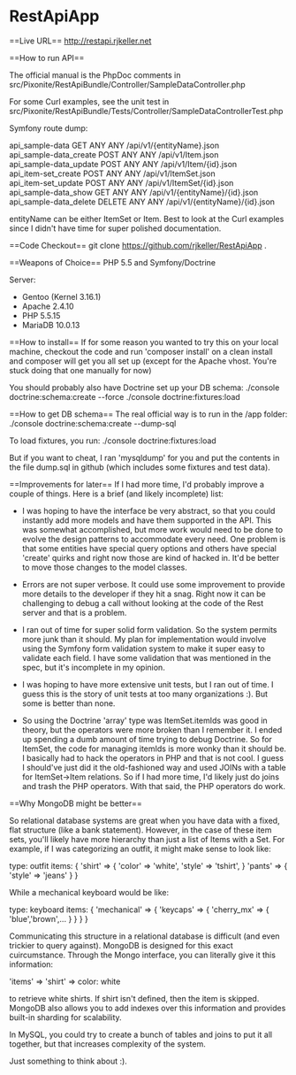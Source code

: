 RestApiApp
==========

==Live URL==
http://restapi.rjkeller.net


==How to run API==

The official manual is the PhpDoc comments in src/Pixonite/RestApiBundle/Controller/SampleDataController.php

For some Curl examples, see the unit test in src/Pixonite/RestApiBundle/Tests/Controller/SampleDataControllerTest.php


Symfony route dump:

 api_sample-data          GET    ANY    ANY  /api/v1/{entityName}.json         
 api_sample-data_create   POST   ANY    ANY  /api/v1/Item.json                 
 api_sample-data_update   POST   ANY    ANY  /api/v1/Item/{id}.json            
 api_item-set_create      POST   ANY    ANY  /api/v1/ItemSet.json              
 api_item-set_update      POST   ANY    ANY  /api/v1/ItemSet/{id}.json         
 api_sample-data_show     GET    ANY    ANY  /api/v1/{entityName}/{id}.json    
 api_sample-data_delete   DELETE ANY    ANY  /api/v1/{entityName}/{id}.json    

entityName can be either ItemSet or Item. Best to look at the Curl examples since I didn't have time for super polished documentation.

==Code Checkout==
git clone https://github.com/rjkeller/RestApiApp .

==Weapons of Choice==
PHP 5.5 and Symfony/Doctrine

Server:
- Gentoo (Kernel 3.16.1)
- Apache 2.4.10
- PHP 5.5.15
- MariaDB 10.0.13

==How to install==
If for some reason you wanted to try this on your local machine, checkout the code and run 'composer install' on a clean install and composer will get you all set up (except for the Apache vhost. You're stuck doing that one manually for now)

You should probably also have Doctrine set up your DB schema:
./console doctrine:schema:create --force
./console doctrine:fixtures:load

==How to get DB schema==
The real official way is to run in the /app folder:
./console doctrine:schema:create --dump-sql

To load fixtures, you run:
./console doctrine:fixtures:load

But if you want to cheat, I ran 'mysqldump' for you and put the contents in the file dump.sql in github (which includes some fixtures and test data).



==Improvements for later==
If I had more time, I'd probably improve a couple of things. Here is a brief (and likely incomplete) list:

- I was hoping to have the interface be very abstract, so that you could instantly add more models and have them supported in the API. This was somewhat accomplished, but more work would need to be done to evolve the design patterns to accommodate every need. One problem is that some entities have special query options and others have special 'create' quirks and right now those are kind of hacked in. It'd be better to move those changes to the model classes.

- Errors are not super verbose. It could use some improvement to provide more details to the developer if they hit a snag. Right now it can be challenging to debug a call without looking at the code of the Rest server and that is a problem.

- I ran out of time for super solid form validation. So the system permits more junk than it should. My plan for implementation would involve using the Symfony form validation system to make it super easy to validate each field. I have some validation that was mentioned in the spec, but it's incomplete in my opinion.

- I was hoping to have more extensive unit tests, but I ran out of time. I guess this is the story of unit tests at too many organizations :). But some is better than none.

- So using the Doctrine 'array' type was ItemSet.itemIds was good in theory, but the operators were more broken than I remember it. I ended up spending a dumb amount of time trying to debug Doctrine. So for ItemSet, the code for managing itemIds is more wonky than it should be. I basically had to hack the operators in PHP and that is not cool. I guess I should've just did it the old-fashioned way and used JOINs with a table for ItemSet->Item relations. So if I had more time, I'd likely just do joins and trash the PHP operators. With that said, the PHP operators do work.

==Why MongoDB might be better==

So relational database systems are great when you have data with a fixed, flat structure (like a bank statement). However, in the case of these item sets, you'll likely have more hierarchy than just a list of Items with a Set. For example, if I was categorizing an outfit, it might make sense to look like:

type: outfit
items: {
	'shirt' => {
		'color' => 'white',
		'style' => 'tshirt',
	}
	'pants' => {
		'style' => 'jeans'
	}
}

While a mechanical keyboard would be like:

type: keyboard
items: {
	'mechanical' => {
		'keycaps' => {
			'cherry_mx' => {
				'blue','brown',...
			}
		}
	}
}

Communicating this structure in a relational database is difficult (and even trickier to query against). MongoDB is designed for this exact cuircumstance. Through the Mongo interface, you can literally give it this information:

'items' => 'shirt' => color: white

to retrieve white shirts. If shirt isn't defined, then the item is skipped. MongoDB also allows you to add indexes over this information and provides built-in sharding for scalability.

In MySQL, you could try to create a bunch of tables and joins to put it all together, but that increases complexity of the system.

Just something to think about :).
